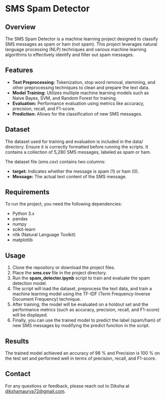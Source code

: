 # SMS Spam Detector

## Overview

The SMS Spam Detector is a machine learning project designed to classify SMS messages as spam or ham (not spam). This project leverages natural language processing (NLP) 
techniques and various machine learning algorithms to effectively identify and filter out spam messages.

## Features

*	**Text Preprocessing:** Tokenization, stop word removal, stemming, and other preprocessing techniques to clean and prepare the text data.
*	**Model Training:** Utilizes multiple machine learning models such as Naive Bayes, SVM, and Random Forest for training.
*	**Evaluation:** Performance evaluation using metrics like accuracy, precision, recall, and F1-score.
*	**Prediction:** Allows for the classification of new SMS messages.
  
## Dataset

The dataset used for training and evaluation is included in the data/ directory. Ensure it is correctly formatted before running the scripts. It contains a collection
of 5,280 SMS messages, labeled as spam or ham.

The dataset file (sms.csv) contains two columns:
*	**target:** Indicates whether the message is spam (1) or ham (0).
*	**Message:** The actual text content of the SMS message.

## Requirements

To run the project, you need the following dependencies:
*	Python 3.x
*	pandas
*	numpy
*	scikit-learn
*	nltk (Natural Language Toolkit)
*	matplotlib
  
## Usage

1.	Clone the repository or download the project files.
2.	Place the **sms.csv** file in the project directory.
3.	Run the **spam_detecter.ipynb** script to train and evaluate the spam detection model.
4.	The script will load the dataset, preprocess the text data, and train a machine learning model using the TF-IDF (Term Frequency-Inverse Document Frequency) technique.
5.	After training, the model will be evaluated on a holdout set and the performance metrics (such as accuracy, precision, recall, and F1-score) will be displayed.
6.	Finally, you can use the trained model to predict the label (spam/ham) of new SMS messages by modifying the predict function in the script.

## Results

The trained model achieved an accuracy of 98 % and Precision is 100 % on the test set and performed well in terms of precision, recall, and F1-score.
   
## Contact

For any questions or feedback, please reach out to Diksha at dikshamaurya72@gmail.com.




